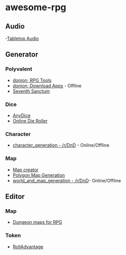 # awesome-rpg

## Audio

-[Tabletop Audio](http://tabletopaudio.com/)

## Generator

### Polyvalent

- [donjon; RPG Tools](http://donjon.bin.sh/)
- [donjon; Download Apps](http://donjon.bin.sh/apps/) - Offline
- [Seventh Sanctum](http://www.seventhsanctum.com/)

### Dice

- [AnyDice](http://www.anydice.com/)
- [Online Die Roller](http://www.brockjones.com/dieroller/dice.htm)

### Character

- [character_generation - /r/DnD](https://www.reddit.com/r/DnD/wiki/character_generation) - Online/Offline

### Map

- [Map creator](http://fantasynamegenerators.com/map-creator.php#.VZvSgPlVhBc)
- [Polygon Map Generation](http://www-cs-students.stanford.edu/~amitp/game-programming/polygon-map-generation/demo.html)
- [world_and_map_generation - /r/DnD](https://www.reddit.com/r/DnD/wiki/world_and_map_generation)- Online/Offline

## Editor

### Map

- [Dungeon maps for RPG](http://pyromancers.com/dungeon-painter-online/)

### Token

- [RollAdvantage](http://rolladvantage.com/)

